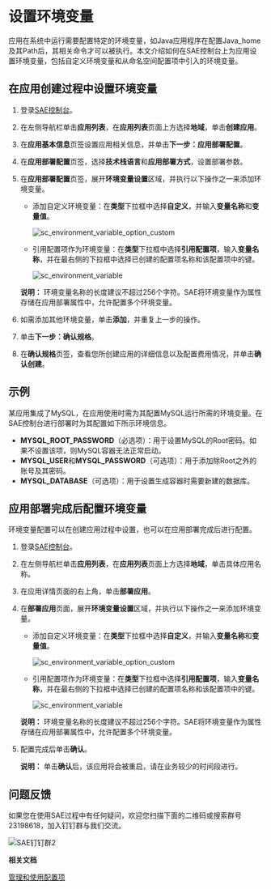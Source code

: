 # 设置环境变量

应用在系统中运行需要配置特定的环境变量，如Java应用程序在配置Java\_home及其Path后，其相关命令才可以被执行。本文介绍如何在SAE控制台上为应用设置环境变量，包括自定义环境变量和从命名空间配置项中引入的环境变量。

## 在应用创建过程中设置环境变量

1.  登录[SAE控制台](https://sae.console.aliyun.com)。

2.  在左侧导航栏单击**应用列表**，在**应用列表**页面上方选择**地域**，单击**创建应用**。

3.  在**应用基本信息**页签设置应用相关信息，并单击**下一步：应用部署配置**。

4.  在**应用部署配置**页签，选择**技术栈语言**和**应用部署方式**，设置部署参数。

5.  在**应用部署配置**页签，展开**环境变量设置**区域，并执行以下操作之一来添加环境变量。

    -   添加自定义环境变量：在**类型**下拉框中选择**自定义**，并输入**变量名称**和**变量值**。

        ![sc_environment_variable_option_custom](https://static-aliyun-doc.oss-accelerate.aliyuncs.com/assets/img/zh-CN/8369788951/p127122.png)

    -   引用配置项作为环境变量：在**类型**下拉框中选择**引用配置项**，输入**变量名称**，并在最右侧的下拉框中选择已创建的配置项名称和该配置项中的键。

        ![sc_environment_variable](https://static-aliyun-doc.oss-accelerate.aliyuncs.com/assets/img/zh-CN/5353649951/p127101.png)

    **说明：** 环境变量名称的长度建议不超过256个字符。SAE将环境变量作为属性存储在应用部署属性中，允许配置多个环境变量。

6.  如需添加其他环境变量，单击**添加**，并重复上一步的操作。

7.  单击**下一步：确认规格**。

8.  在**确认规格**页签，查看您所创建应用的详细信息以及配置费用情况，并单击**确认创建**。


## 示例

某应用集成了MySQL，在应用使用时需为其配置MySQL运行所需的环境变量。在SAE控制台进行部署时为其配置如下所示环境信息。

-   **MYSQL\_ROOT\_PASSWORD**（必选项）：用于设置MySQL的Root密码。如果不设置该项，则MySQL容器无法正常启动。
-   **MYSQL\_USER**和**MYSQL\_PASSWORD**（可选项）：用于添加除Root之外的账号及其密码。
-   **MYSQL\_DATABASE**（可选项）：用于设置生成容器时需要新建的数据库。

## 应用部署完成后配置环境变量

环境变量配置可以在创建应用过程中设置，也可以在应用部署完成后进行配置。

1.  登录[SAE控制台](https://sae.console.aliyun.com)。

2.  在左侧导航栏单击**应用列表**，在**应用列表**页面上方选择**地域**，单击具体应用名称。

3.  在应用详情页面的右上角，单击**部署应用**。

4.  在**部署应用**页面，展开**环境变量设置**区域，并执行以下操作之一来添加环境变量。

    -   添加自定义环境变量：在**类型**下拉框中选择**自定义**，并输入**变量名称**和**变量值**。

        ![sc_environment_variable_option_custom](https://static-aliyun-doc.oss-accelerate.aliyuncs.com/assets/img/zh-CN/8369788951/p127122.png)

    -   引用配置项作为环境变量：在**类型**下拉框中选择**引用配置项**，输入**变量名称**，并在最右侧的下拉框中选择已创建的配置项名称和该配置项中的键。

        ![sc_environment_variable](https://static-aliyun-doc.oss-accelerate.aliyuncs.com/assets/img/zh-CN/5353649951/p127101.png)

    **说明：** 环境变量名称的长度建议不超过256个字符。SAE将环境变量作为属性存储在应用部署属性中，允许配置多个环境变量。

5.  配置完成后单击**确认**。

    **说明：** 单击**确认**后，该应用将会被重启，请在业务较少的时间段进行。


## 问题反馈

如果您在使用SAE过程中有任何疑问，欢迎您扫描下面的二维码或搜索群号23198618，加入钉钉群与我们交流。

![SAE钉钉群2](https://static-aliyun-doc.oss-accelerate.aliyuncs.com/assets/img/zh-CN/4279867061/p72048.png)

**相关文档**  


[管理和使用配置项](/cn.zh-CN/应用管理/命名空间管理/管理和使用配置项.md)

